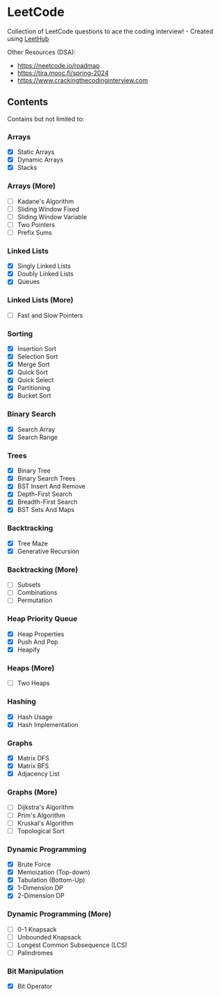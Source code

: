 # LeetCode

Collection of LeetCode questions to ace the coding interview! - Created using [LeetHub](https://github.com/QasimWani/LeetHub)

Other Resources (DSA):

- <https://neetcode.io/roadmap>
- <https://tira.mooc.fi/spring-2024>
- <https://www.crackingthecodinginterview.com>

## Contents

Contains but not limited to:

### Arrays

- [x] Static Arrays
- [x] Dynamic Arrays
- [x] Stacks

### Arrays (More)

- [ ] Kadane's Algorithm
- [ ] Sliding Window Fixed
- [ ] Sliding Window Variable
- [ ] Two Pointers
- [ ] Prefix Sums

### Linked Lists

- [x] Singly Linked Lists
- [x] Doubly Linked Lists
- [x] Queues

### Linked Lists (More)

- [ ] Fast and Slow Pointers

### Sorting

- [x] Insertion Sort
- [x] Selection Sort
- [x] Merge Sort
- [x] Quick Sort
- [x] Quick Select
- [x] Partitioning
- [x] Bucket Sort

### Binary Search

- [x] Search Array
- [x] Search Range

### Trees

- [x] Binary Tree
- [x] Binary Search Trees
- [x] BST Insert And Remove
- [x] Depth-First Search
- [x] Breadth-First Search
- [x] BST Sets And Maps

### Backtracking

- [x] Tree Maze
- [x] Generative Recursion

### Backtracking (More)

- [ ] Subsets
- [ ] Combinations
- [ ] Permutation

### Heap Priority Queue

- [x] Heap Properties
- [x] Push And Pop
- [x] Heapify

### Heaps (More)

- [ ] Two Heaps

### Hashing

- [x] Hash Usage
- [x] Hash Implementation

### Graphs

- [x] Matrix DFS
- [x] Matrix BFS
- [x] Adjacency List

### Graphs (More)

- [ ] Dijkstra's Algorithm
- [ ] Prim's Algorithm
- [ ] Kruskal's Algorithm
- [ ] Topological Sort

### Dynamic Programming

- [x] Brute Force
- [x] Memoization (Top-down)
- [x] Tabulation (Bottom-Up)
- [x] 1-Dimension DP
- [x] 2-Dimension DP

### Dynamic Programming (More)

- [ ] 0-1 Knapsack
- [ ] Unbounded Knapsack
- [ ] Longest Common Subsequence (LCS)
- [ ] Palindromes

### Bit Manipulation

- [x] Bit Operator
